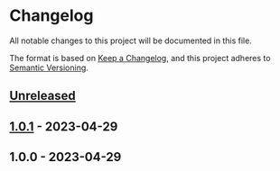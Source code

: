 # Changelog

All notable changes to this project will be documented in this file.

The format is based on [Keep a Changelog](https://keepachangelog.com/en/1.0.0/),
and this project adheres to [Semantic Versioning](https://semver.org/spec/v2.0.0.html).

## [Unreleased]


## [1.0.1] - 2023-04-29

## 1.0.0 - 2023-04-29

[Unreleased]: https://github.com/basecodeoy/package_slug/compare/1.0.1...HEAD
[1.0.1]: https://github.com/basecodeoy/package_slug/compare/1.0.0...1.0.1
